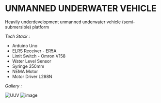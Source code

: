 # UNMANNED UNDERWATER VEHICLE #
Heavily underdevelopment unmanned underwater vehicle (semi-submersible) platform

*Tech Stack :*
- Arduino Uno
- ELRS Receiver - ER5A
- Limit Switch - Omron V158
- Water Level Sensor
- Syringe 350mm
- NEMA Motor
- Motor Driver L298N

*Gallery :*

![UUV](https://github.com/user-attachments/assets/73ce0424-ae64-4bb3-b9a3-b988f36bd6ea)
![image](https://github.com/user-attachments/assets/42f62596-bde7-4f60-8883-5c424088005e)


